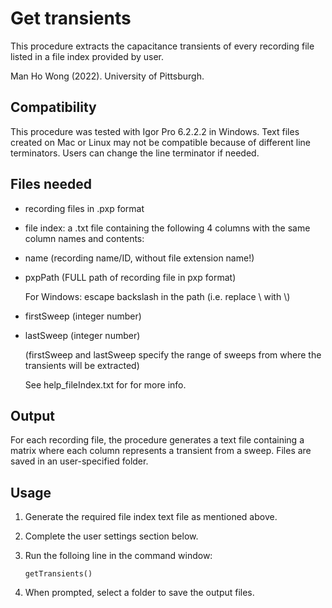 # Get transients

This procedure extracts the capacitance transients of every recording file listed in a file index provided by user.

Man Ho Wong (2022). University of Pittsburgh.

## Compatibility

This procedure was tested with Igor Pro 6.2.2.2 in Windows. Text files created on Mac or Linux may not be compatible because of different line terminators. Users can change the line terminator if needed.

## Files needed

- recording files in .pxp format
- file index: a .txt file containing the following 4 columns with the same column names and contents:
- name (recording name/ID, without file extension name!)
- pxpPath (FULL path of recording file in pxp format)

    For Windows: escape backslash in the path (i.e. replace \ with \\)

- firstSweep (integer number)
- lastSweep (integer number)

    (firstSweep and lastSweep specify the range of sweeps from where the transients will be extracted)

    See help_fileIndex.txt for for more info.

## Output

For each recording file, the procedure generates a text file containing a matrix where each column represents a transient from a sweep. Files are saved in an user-specified folder.

## Usage

1. Generate the required file index text file as mentioned above.
2. Complete the user settings section below.
3. Run the folloing line in the command window: 

    ```
    getTransients()
    ```

4. When prompted, select a folder to save the output files.